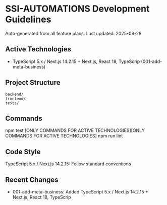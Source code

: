 # SSI-AUTOMATIONS Development Guidelines

Auto-generated from all feature plans. Last updated: 2025-09-28

## Active Technologies

- TypeScript 5.x / Next.js 14.2.15 + Next.js, React 18, TypeScrip (001-add-meta-business)

## Project Structure

```
backend/
frontend/
tests/
```

## Commands

npm test [ONLY COMMANDS FOR ACTIVE TECHNOLOGIES][ONLY COMMANDS FOR ACTIVE TECHNOLOGIES] npm run lint

## Code Style

TypeScript 5.x / Next.js 14.2.15: Follow standard conventions

## Recent Changes

- 001-add-meta-business: Added TypeScript 5.x / Next.js 14.2.15 + Next.js, React 18, TypeScrip

<!-- MANUAL ADDITIONS START -->
<!-- MANUAL ADDITIONS END -->
